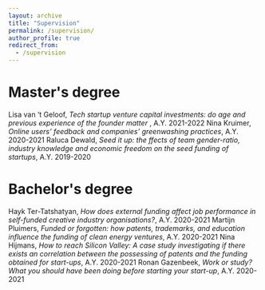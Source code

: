 ```yaml
---
layout: archive
title: "Supervision"
permalink: /supervision/
author_profile: true
redirect_from:
  - /supervision
---
```

Master's degree
======





Lisa van ‘t Geloof, <em>Tech startup venture capital investments: do age and previous experience of the founder matter </em>, A.Y. 2021-2022
Nina Kruimer, <em>Online users’ feedback and companies’ greenwashing practices</em>, A.Y. 2020-2021
Raluca Dewald, <em>Seed it up: the ffects of team gender-ratio, industry knowledge and economic freedom on the seed funding of startups</em>, A.Y. 2019-2020

Bachelor's degree
======




Hayk Ter-Tatshatyan, <em>How does external funding affect job performance in self-funded creative industry organisations?</em>, A.Y. 2020-2021
Martijn Pluimers, <em>Funded or forgotten: how patents, trademarks, and education influence the funding of clean energy ventures</em>, A.Y. 2020-2021
Nina Hijmans, <em>How to reach Silicon Valley: A case study investigating if there exists an correlation between the possessing of patents and the funding obtained for start-ups</em>, A.Y. 2020-2021
Ronan Gazenbeek, <em>Work or study? What you should have been doing before starting your start-up</em>, A.Y. 2020-2021
